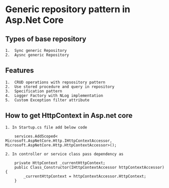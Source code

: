 # Generic repository pattern in Asp.Net Core

## Types of base repository
````
1.  Sync generic Repository
2.  Aysnc generic Repository
````

## Features
````
1.  CRUD operations with repsository pattern
2.  Use stored procedure and query in repository
3.  Specification pattern
4.  Logger Factory with NLog implementation
5.  Custom Exception filter attribute
````

## How to get HttpContext in Asp.net core
````
1. In Startup.cs file add below code

    services.AddScoped< Microsoft.AspNetCore.Http.IHttpContextAccessor, Microsoft.AspNetCore.Http.HttpContextAccessor>();

2. In controller or service class pass dependency as 

    private HttpContext _currentHttpContext;
    public Class_Constructor(IHttpContextAccessor httpContextAccessor){
        _currentHttpContext = httpContextAccessor.HttpContext;
    }
````